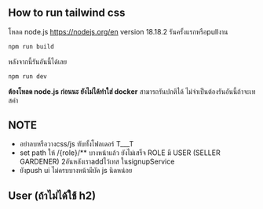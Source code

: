 ## How to run tailwind css

โหลด node.js https://nodejs.org/en  version 18.18.2
รันครั้งแรกหรือpullงาน
```sh
npm run build
```
หลังจากนี้รันอันนี้ได้เลย
 ```sh
npm run dev 
```
**ต้องโหลด node.js ก่อนนะ ยังไม่ได้ทำใส่ docker**
สามารถรันปกติได้ ไม่จำเป็นต้องรันอันนี้ถ้าจะเทสค่า

## NOTE

- อย่าลบหรือวางcss/js ทับทั้งโฟลเดอร์ T___T
- set path ให้ /{role}/** บางหน้าแล้ว ยังไม่เสร็จ ROLE มี USER (SELLER GARDENER) 2อันหลังเราaddไว้เทส ในsignupService
- ยังpush ui ไม่ครบบางหน้ามีบัค js นิดหน่อย


## User (ถ้าไม่ได้ใช้ h2)

